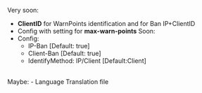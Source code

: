 Very soon:
- **ClientID** for WarnPoints identification and for Ban IP+ClientID
- Config with setting for **max-warn-points**
Soon:
- Config:
  - IP-Ban [Default: true]
  - Client-Ban [Default: true]
  - IdentifyMethod: IP/Client [Default:Client]
<br>
Maybe:
- Language Translation file
